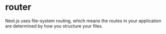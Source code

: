 # router

Next.js uses file-system routing, which means the routes in your application are determined by how you structure your files.
